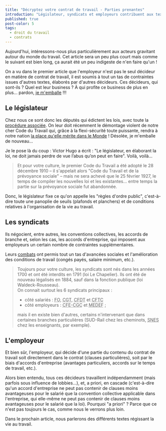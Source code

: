 ```yaml
---
title: "Décryptez votre contrat de travail - Parties prenantes"
introduction: "Législateur, syndicats et employeurs contribuent aux textes régissant le travail"
published: true
post-color: 5
tags:
  - droit du travail
  - contrats
---
```


Aujourd'hui, intéressons-nous plus particulièrement aux acteurs gravitant autour du monde du travail. Cet article sera un peu plus court mais comme le suivant est bien long, ça aurait été un peu indigeste de n'en faire qu'un !

On a vu dans le premier article que l'employeur n'est pas le seul décideur en matière de contrat de travail, il est soumis à tout un tas de contraintes issues d'autres textes, élaborés par d'autres décideurs. Ces décideurs, qui sont-ils ? Quel est leur business ? À qui profite ce business de plus en plus… pardon, [je m'emballe](https://youtu.be/eT-yuFECr7I?t=2m52s) !!! 

## Le législateur

Chez nous ce sont donc les députés qui édictent les lois, avec toute la [procédure associée](https://fr.wikipedia.org/wiki/Processus_l%C3%A9gislatif_en_France). On leur doit récemment le démontage violent de notre cher Code du Travail qui, grâce à la flexi-sécurité toute puissante, rendra à notre nation [la place qu'elle mérite dans le Monde](https://youtu.be/XZn8tFbISpo?t=84) ! Désolée, je m'emballe de nouveau…

Je le pose là du coup : Victor Hugo a écrit : "Le législateur, en élaborant la loi, ne doit jamais perdre de vue l’abus qu’on peut en faire". Voilà, voilà...

> Et pour votre culture, le premier Code du Travail a été adopté le 28 décembre 1910 – il s'appelait alors "Code du Travail et de la prévoyance sociale" – mais ne sera achevé que le 25 février 1927, le temps de compiler les nouvelles loi et les existantes… entre temps la partie sur la prévoyance sociale fut abandonnée.

Donc, le législateur fixe ce qu'on appelle les "règles d'ordre public", c'est-à-dire toute une panoplie de seuils (plafonds et planchers) et de conditions relatives à l'organisation de la vie au travail.

## Les syndicats

Ils négocient, entre autres, les conventions collectives, les accords de branche et, selon les cas, les accords d'entreprise, qui imposent aux employeurs un certain nombre de contraintes supplémentaires.

Leurs [combats](https://youtu.be/Uv7yXbzuTTo) ont permis tout un tas d'avancées sociales et l'amélioration des conditions de travail (congés payés, salaire minimum, etc.).

> Toujours pour votre culture, les syndicats sont nés dans les années 1700 et ont été interdits en 1791 (loi Le Chapelier). Ils ont été de nouveau légalisés en 1884, sauf dans la fonction publique (loi Waldeck-Rousseau).  
> On connait surtout les 6 syndicats principaux :
> - côté salariés : <abbr title="Force ouvrière">FO</abbr>, <abbr title="Confédération Générale du Travail">CGT</abbr>, <abbr title="Confédération Française Démocratique du Travail">CFDT</abbr> et <abbr title="Confédération Française des Travailleurs Chrétiens">CFTC</abbr>
> - côté employeurs : <abbr title="Confédération Française de l'Encadrement - Confédération Générale des Cadres">CFE-CGC</abbr> et <abbr title="Mouvement Des Entreprises de France">MEDEF</abbr> ;
> 
> mais il en existe bien d'autres, certains n'intervenant que dans certaines branches particulières (SUD-Rail chez les cheminots, <abbr title="Syndicat National des Enseignants de Second degré">SNES</abbr> chez les enseignants, par exemple).

## L'employeur

Et bien sûr, l'employeur, qui décide d'une partie du contenu du contrat de travail soit directement dans le contrat (clauses particulières), soit par le biais d'accords d'entreprise (avantages particuliers, accords sur le temps de travail, etc.).

Alors bien entendu, tous ces décideurs travaillent indépendamment (mais parfois sous influence de lobbies…), et, a priori, en cascade (c'est-à-dire qu'un accord d'entreprise ne peut pas contenir de clauses moins avantageuses pour le salarié que la convention collective applicable dans l'entreprise, qui elle-même ne peut pas contenir de clauses moins avantageuses pour le salarié que la loi). Pourquoi "a priori" ? Parce que ce n'est pas toujours le cas, comme nous le verrons plus loin.

Dans le prochain article, nous parlerons des différents textes régissant la vie au travail.